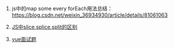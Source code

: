 1. js中的map some every forEach用法总结：https://blog.csdn.net/weixin_36934930/article/details/81061063

2. [JS中slice,splice,split的区别](https://www.cnblogs.com/mangoWeb/p/3517801.html "sllice/splice/split")

3. [vue面试题](https://mp.weixin.qq.com/s/6J6nUMRAmUD_hsKue2oltg "vue面试题")